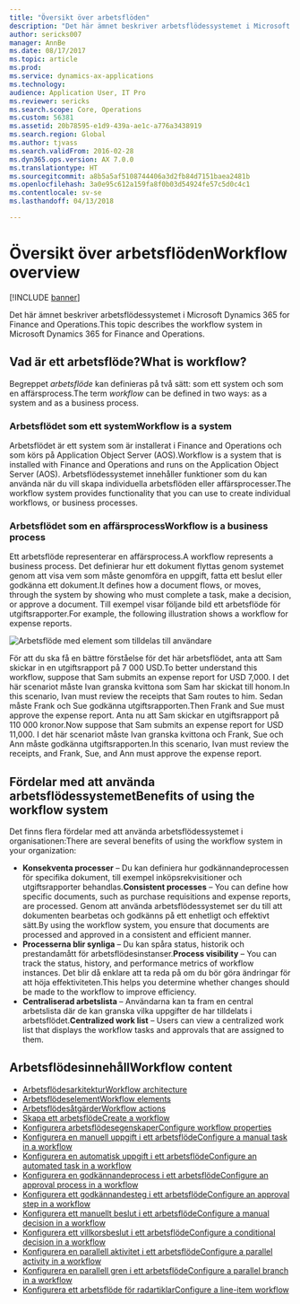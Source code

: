 ```yaml
---
title: "Översikt över arbetsflöden"
description: "Det här ämnet beskriver arbetsflödessystemet i Microsoft Dynamics 365 for Finance and Operations."
author: sericks007
manager: AnnBe
ms.date: 08/17/2017
ms.topic: article
ms.prod: 
ms.service: dynamics-ax-applications
ms.technology: 
audience: Application User, IT Pro
ms.reviewer: sericks
ms.search.scope: Core, Operations
ms.custom: 56381
ms.assetid: 20b78595-e1d9-439a-ae1c-a776a3438919
ms.search.region: Global
ms.author: tjvass
ms.search.validFrom: 2016-02-28
ms.dyn365.ops.version: AX 7.0.0
ms.translationtype: HT
ms.sourcegitcommit: a8b5a5af5108744406a3d2fb84d7151baea2481b
ms.openlocfilehash: 3a0e95c612a159fa8f0b03d54924fe57c5d0c4c1
ms.contentlocale: sv-se
ms.lasthandoff: 04/13/2018

---
```


# <a name="workflow-overview"></a><span data-ttu-id="21d11-103">Översikt över arbetsflöden</span><span class="sxs-lookup"><span data-stu-id="21d11-103">Workflow overview</span></span>

[!INCLUDE [banner](../includes/banner.md)]

<span data-ttu-id="21d11-104">Det här ämnet beskriver arbetsflödessystemet i Microsoft Dynamics 365 for Finance and Operations.</span><span class="sxs-lookup"><span data-stu-id="21d11-104">This topic describes the workflow system in Microsoft Dynamics 365 for Finance and Operations.</span></span>

<a name="what-is-workflow"></a><span data-ttu-id="21d11-105">Vad är ett arbetsflöde?</span><span class="sxs-lookup"><span data-stu-id="21d11-105">What is workflow?</span></span>
-----------------

<span data-ttu-id="21d11-106">Begreppet *arbetsflöde* kan definieras på två sätt: som ett system och som en affärsprocess.</span><span class="sxs-lookup"><span data-stu-id="21d11-106">The term *workflow* can be defined in two ways: as a system and as a business process.</span></span>
### <a name="workflow-is-a-system"></a><span data-ttu-id="21d11-107">Arbetsflödet som ett system</span><span class="sxs-lookup"><span data-stu-id="21d11-107">Workflow is a system</span></span>

<span data-ttu-id="21d11-108">Arbetsflödet är ett system som är installerat i Finance and Operations och som körs på Application Object Server (AOS).</span><span class="sxs-lookup"><span data-stu-id="21d11-108">Workflow is a system that is installed with Finance and Operations and runs on the Application Object Server (AOS).</span></span> <span data-ttu-id="21d11-109">Arbetsflödessystemet innehåller funktioner som du kan använda när du vill skapa individuella arbetsflöden eller affärsprocesser.</span><span class="sxs-lookup"><span data-stu-id="21d11-109">The workflow system provides functionality that you can use to create individual workflows, or business processes.</span></span>

### <a name="workflow-is-a-business-process"></a><span data-ttu-id="21d11-110">Arbetsflödet som en affärsprocess</span><span class="sxs-lookup"><span data-stu-id="21d11-110">Workflow is a business process</span></span>

<span data-ttu-id="21d11-111">Ett arbetsflöde representerar en affärsprocess.</span><span class="sxs-lookup"><span data-stu-id="21d11-111">A workflow represents a business process.</span></span> <span data-ttu-id="21d11-112">Det definierar hur ett dokument flyttas genom systemet genom att visa vem som måste genomföra en uppgift, fatta ett beslut eller godkänna ett dokument.</span><span class="sxs-lookup"><span data-stu-id="21d11-112">It defines how a document flows, or moves, through the system by showing who must complete a task, make a decision, or approve a document.</span></span> <span data-ttu-id="21d11-113">Till exempel visar följande bild ett arbetsflöde för utgiftsrapporter.</span><span class="sxs-lookup"><span data-stu-id="21d11-113">For example, the following illustration shows a workflow for expense reports.</span></span> 

![Arbetsflöde med element som tilldelas till användare](./media/workflow_user.gif) 

<span data-ttu-id="21d11-115">För att du ska få en bättre förståelse för det här arbetsflödet, anta att Sam skickar in en utgiftsrapport på 7 000 USD.</span><span class="sxs-lookup"><span data-stu-id="21d11-115">To better understand this workflow, suppose that Sam submits an expense report for USD 7,000.</span></span> <span data-ttu-id="21d11-116">I det här scenariot måste Ivan granska kvittona som Sam har skickat till honom.</span><span class="sxs-lookup"><span data-stu-id="21d11-116">In this scenario, Ivan must review the receipts that Sam routes to him.</span></span> <span data-ttu-id="21d11-117">Sedan måste Frank och Sue godkänna utgiftsrapporten.</span><span class="sxs-lookup"><span data-stu-id="21d11-117">Then Frank and Sue must approve the expense report.</span></span> <span data-ttu-id="21d11-118">Anta nu att Sam skickar en utgiftsrapport på 110 000 kronor.</span><span class="sxs-lookup"><span data-stu-id="21d11-118">Now suppose that Sam submits an expense report for USD 11,000.</span></span> <span data-ttu-id="21d11-119">I det här scenariot måste Ivan granska kvittona och Frank, Sue och Ann måste godkänna utgiftsrapporten.</span><span class="sxs-lookup"><span data-stu-id="21d11-119">In this scenario, Ivan must review the receipts, and Frank, Sue, and Ann must approve the expense report.</span></span>

## <a name="benefits-of-using-the-workflow-system"></a><span data-ttu-id="21d11-120"> Fördelar med att använda arbetsflödessystemet</span><span class="sxs-lookup"><span data-stu-id="21d11-120">Benefits of using the workflow system</span></span>

<span data-ttu-id="21d11-121">Det finns flera fördelar med att använda arbetsflödessystemet i organisationen:</span><span class="sxs-lookup"><span data-stu-id="21d11-121">There are several benefits of using the workflow system in your organization:</span></span>
-   <span data-ttu-id="21d11-122">**Konsekventa processer** – Du kan definiera hur godkännandeprocessen för specifika dokument, till exempel inköpsrekvisitioner och utgiftsrapporter behandlas.</span><span class="sxs-lookup"><span data-stu-id="21d11-122">**Consistent processes** – You can define how specific documents, such as purchase requisitions and expense reports, are processed.</span></span> <span data-ttu-id="21d11-123">Genom att använda arbetsflödessystemet ser du till att dokumenten bearbetas och godkänns på ett enhetligt och effektivt sätt.</span><span class="sxs-lookup"><span data-stu-id="21d11-123">By using the workflow system, you ensure that documents are processed and approved in a consistent and efficient manner.</span></span>
-   <span data-ttu-id="21d11-124">**Processerna blir synliga** – Du kan spåra status, historik och prestandamått för arbetsflödesinstanser.</span><span class="sxs-lookup"><span data-stu-id="21d11-124">**Process visibility** – You can track the status, history, and performance metrics of workflow instances.</span></span> <span data-ttu-id="21d11-125">Det blir då enklare att ta reda på om du bör göra ändringar för att höja effektiviteten.</span><span class="sxs-lookup"><span data-stu-id="21d11-125">This helps you determine whether changes should be made to the workflow to improve efficiency.</span></span>
-   <span data-ttu-id="21d11-126">**Centraliserad arbetslista** – Användarna kan ta fram en central arbetslista där de kan granska vilka uppgifter de har tilldelats i arbetsflödet.</span><span class="sxs-lookup"><span data-stu-id="21d11-126">**Centralized work list** – Users can view a centralized work list that displays the workflow tasks and approvals that are assigned to them.</span></span>


## <a name="workflow-content"></a><span data-ttu-id="21d11-127">Arbetsflödesinnehåll</span><span class="sxs-lookup"><span data-stu-id="21d11-127">Workflow content</span></span>

+ [<span data-ttu-id="21d11-128">Arbetsflödesarkitektur</span><span class="sxs-lookup"><span data-stu-id="21d11-128">Workflow architecture</span></span>](workflow-system-architecture.md)
+ [<span data-ttu-id="21d11-129">Arbetsflödeselement</span><span class="sxs-lookup"><span data-stu-id="21d11-129">Workflow elements</span></span>](workflow-elements.md)
+ [<span data-ttu-id="21d11-130">Arbetsflödesåtgärder</span><span class="sxs-lookup"><span data-stu-id="21d11-130">Workflow actions</span></span>](workflow-actions.md)
+ [<span data-ttu-id="21d11-131">Skapa ett arbetsflöde</span><span class="sxs-lookup"><span data-stu-id="21d11-131">Create a workflow</span></span>](create-workflow.md)
+ [<span data-ttu-id="21d11-132">Konfigurera arbetsflödesegenskaper</span><span class="sxs-lookup"><span data-stu-id="21d11-132">Configure workflow properties</span></span>](configure-workflow-properties.md)
+ [<span data-ttu-id="21d11-133">Konfigurera en manuell uppgift i ett arbetsflöde</span><span class="sxs-lookup"><span data-stu-id="21d11-133">Configure a manual task in a workflow</span></span>](configure-manual-task-workflow.md)
+ [<span data-ttu-id="21d11-134">Konfigurera en automatisk uppgift i ett arbetsflöde</span><span class="sxs-lookup"><span data-stu-id="21d11-134">Configure an automated task in a workflow</span></span>](configure-automated-task-workflow.md)
+ [<span data-ttu-id="21d11-135">Konfigurera en godkännandeprocess i ett arbetsflöde</span><span class="sxs-lookup"><span data-stu-id="21d11-135">Configure an approval process in a workflow</span></span>](configure-approval-process-workflow.md)
+ [<span data-ttu-id="21d11-136">Konfigurera ett godkännandesteg i ett arbetsflöde</span><span class="sxs-lookup"><span data-stu-id="21d11-136">Configure an approval step in a workflow</span></span>](configure-approval-step-workflow.md)
+ [<span data-ttu-id="21d11-137">Konfigurera ett manuellt beslut i ett arbetsflöde</span><span class="sxs-lookup"><span data-stu-id="21d11-137">Configure a manual decision in a workflow</span></span>](configure-manual-decision-workflow.md)
+ [<span data-ttu-id="21d11-138">Konfigurera ett villkorsbeslut i ett arbetsflöde</span><span class="sxs-lookup"><span data-stu-id="21d11-138">Configure a conditional decision in a workflow</span></span>](configure-conditional-decision-workflow.md)
+ [<span data-ttu-id="21d11-139">Konfigurera en parallell aktivitet i ett arbetsflöde</span><span class="sxs-lookup"><span data-stu-id="21d11-139">Configure a parallel activity in a workflow</span></span>](configure-parallel-activity-workflow.md)
+ [<span data-ttu-id="21d11-140">Konfigurera en parallell gren i ett arbetsflöde</span><span class="sxs-lookup"><span data-stu-id="21d11-140">Configure a parallel branch in a workflow</span></span>](configure-parallel-branch-workflow.md)
+ [<span data-ttu-id="21d11-141">Konfigurera ett arbetsflöde för radartiklar</span><span class="sxs-lookup"><span data-stu-id="21d11-141">Configure a line-item workflow</span></span>](configure-line-item-workflow.md)

